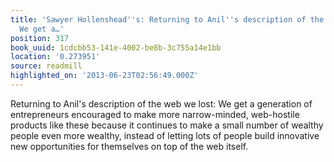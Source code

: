 ```yaml
---
title: 'Sawyer Hollenshead''s: Returning to Anil''s description of the web we lost:
  We get a…'
position: 317
book_uuid: 1cdcbb53-141e-4002-be8b-3c755a14e1bb
location: '0.273951'
source: readmill
highlighted_on: '2013-06-23T02:56:49.000Z'
---
```


Returning to Anil's description of the web we lost: We get a generation of entrepreneurs encouraged to make more narrow-minded, web-hostile products like these because it continues to make a small number of wealthy people even more wealthy, instead of letting lots of people build innovative new opportunities for themselves on top of the web itself.